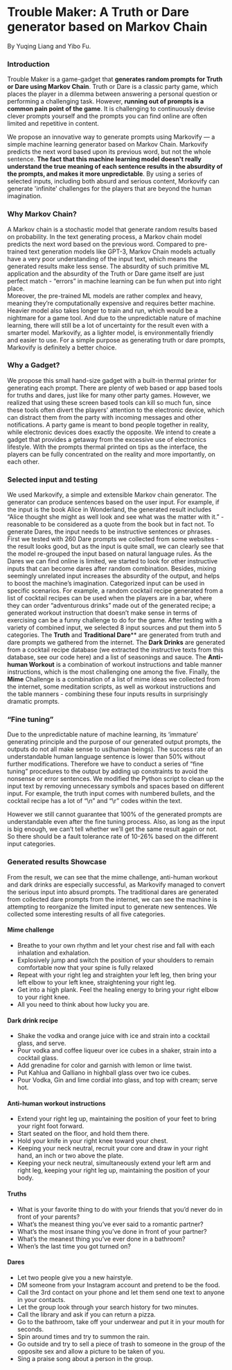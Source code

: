 # Trouble Maker: A Truth or Dare generator based on Markov Chain

By Yuqing Liang and Yibo Fu. 

### Introduction

Trouble Maker is a game-gadget that **generates random prompts for Truth or Dare using Markov Chain**. Truth or Dare is a classic party game, which places the player in a dilemma between answering a personal question or performing a challenging task. However, **running out of prompts is a common pain point of the game**. It is challenging to continuously devise clever prompts yourself and the prompts you can find online are often limited and repetitive in content.

We propose an innovative way to generate prompts using Markovify — a simple machine learning generator based on Markov Chain. Markovify predicts the next word based upon its previous word, but not the whole sentence. **The fact that this machine learning model doesn't really understand the true meaning of each sentence results in the absurdity of the prompts, and makes it more unpredictable**. By using a series of selected inputs, including both absurd and serious content, Morkovify can generate 'infinite' challenges for the players that are beyond the human imagination.

### Why Markov Chain? 

A Markov chain is a stochastic model that generate random results based on probability. In the text generating process, a Markov chain model predicts the next word based on the previous word. Compared to pre-trained text generation models like GPT-3, Markov Chain models actually have a very poor understanding of the input text, which means the generated results make less sense. The absurdity of such primitive ML application and the absurdity of the Truth or Dare game itself are just perfect match - “errors” in machine learning can be fun when put into right place.  
Moreover, the pre-trained ML models are rather complex and heavy, meaning they’re computationally expensive and requires better machine. Heavier model also takes longer to train and run, which would be a nightmare for a game tool. And due to the unpredictable nature of machine learning, there will still be a lot of uncertainty for the result even with a smarter model. 
Markovify, as a lighter model, is environmentally friendly and easier to use. For a simple purpose as generating truth or dare prompts, Markovify is definitely a better choice. 


### Why a Gadget? 

We propose this small hand-size gadget with a built-in thermal printer for generating each prompt.
There are plenty of web based or app based tools for truths and dares, just like for many other party games. However, we realized that using these screen based tools can kill so much fun, since these tools often divert the players' attention to the electronic device, which can distract them from the party with incoming messages and other notifications. A party game is meant to bond people together in reality, while electronic devices does exactly the opposite.
We intend to create a gadget that provides a getaway from the excessive use of electronics lifestyle. With the prompts thermal printed on tips as the interface, the players can be fully concentrated on the reality and more importantly, on each other. 

### Selected input and testing

We used Markovify, a simple and extensible Markov chain generator. The generator can produce sentences based on the user input. For example, if the input is the book Alice in Wonderland, the generated result includes “Alice thought she might as well look and see what was the matter with it.” - reasonable to be considered as a quote from the book but in fact not. To generate Dares, the input needs to be instructive sentences or phrases. First we tested with 260 Dare prompts we collected from some websites - the result looks good, but as the input is quite small, we can clearly see that the model re-grouped the input based on natural language rules. As the Dares we can find online is limited, we started to look for other instructive inputs that can become dares after random combination. Besides, mixing seemingly unrelated input increases the absurdity of the output, and helps to boost the machine’s imagination.
Categorized input can be used in specific scenarios. For example, a random cocktail recipe generated from a list of cocktail recipes can be used when the players are in a bar, where they can order “adventurous drinks” made out of the generated recipe; a generated workout instruction that doesn’t make sense in terms of exercising can be a funny challenge to do for the game. 
After testing with a variety of combined input, we selected 8 input sources and put them into 5 categories. The **Truth** and **Traditional Dare**** are generated from truth and dare prompts we gathered from the internet. The **Dark Drinks** are generated from a cocktail recipe database (we extracted the instructive texts from this database, see our code here) and a list of seasonings and sauce. The **Anti-human Workout** is a combination of workout instructions and table manner instructions, which is the most challenging one among the five. Finally, the **Mime** Challenge is a combination of a list of mime ideas we collected from the internet, some meditation scripts, as well as workout instructions and the table manners - combining these four inputs results in surprisingly dramatic prompts. 


### “Fine tuning”

Due to the unpredictable nature of machine learning, its ‘immature’ generating principle and the purpose of our generated output prompts, the outputs do not all make sense to us(human beings). The success rate of an understandable human language sentence is lower than 50% without further modifications. Therefore we have to conduct a series of “fine tuning” procedures to the output by adding up constraints to avoid the nonsense or error sentences. 
We modified the Python script to clean up the input text by removing unnecessary symbols and spaces based on different input. For example, the truth input comes with numbered bullets, and the cocktail recipe has a lot of “\n” and “\r” codes within the text.  

However we still cannot guarantee that 100% of the generated prompts are understandable even after the fine tuning process. Also, as long as the input is big enough, we can’t tell whether we’ll get the same result again or not. So there should be a fault tolerance rate of 10-26% based on the different input categories. 

### Generated results Showcase

From the result, we can see that the mime challenge, anti-human workout and dark drinks are especially successful, as Markovify managed to convert the serious input into absurd prompts. The traditional dares are generated from collected dare prompts from the internet, we can see the machine is attempting to reorganize the limited input to generate new sentences. 
We collected some interesting results of all five categories.

#### Mime challenge 

- Breathe to your own rhythm and let your chest rise and fall with each inhalation and exhalation.
- Explosively jump and switch the position of your shoulders to remain comfortable now that your spine is fully relaxed 
- Repeat with your right leg and straighten your left leg, then bring your left elbow to your left knee, straightening your right leg.
- Get into a high plank. Feel the healing energy to bring your right elbow to your right knee.
- All you need to think about how lucky you are.

#### Dark drink recipe

- Shake the vodka and orange juice with ice and strain into a cocktail glass, and serve.
- Pour vodka and coffee liqueur over ice cubes in a shaker, strain into a cocktail glass.
- Add grenadine for color and garnish with lemon or lime twist.
- Put Kahlua and Galliano in highball glass over two ice cubes. 
- Pour Vodka, Gin and lime cordial into glass, and top with cream; serve hot.

#### Anti-human workout instructions

- Extend your right leg up, maintaining the position of your feet to bring your right foot forward.
- Start seated on the floor, and hold them there. 
- Hold your knife in your right knee toward your chest. 
- Keeping your neck neutral, recruit your core and draw in your right hand, an inch or two above the plate. 
- Keeping your neck neutral, simultaneously extend your left arm and right leg, keeping your right leg up, maintaining the position of your body. 


#### Truths

- What is your favorite thing to do with your friends that you’d never do in front of your parents?
- What’s the meanest thing you’ve ever said to a romantic partner?
- What’s the most insane thing you’ve done in front of your partner?
- What’s the meanest thing you’ve ever done in a bathroom?
- When’s the last time you got turned on?


#### Dares 
- Let two people give you a new hairstyle.
- DM someone from your Instagram account and pretend to be the food.
- Call the 3rd contact on your phone and let them send one text to anyone in your contacts.
- Let the group look through your search history for two minutes.
- Call the library and ask if you can return a pizza.
- Go to the bathroom, take off your underwear and put it in your mouth for seconds.
- Spin around times and try to summon the rain.
- Go outside and try to sell a piece of trash to someone in the group of the opposite sex and allow a picture to be taken of you.
- Sing a praise song about a person in the group. 












